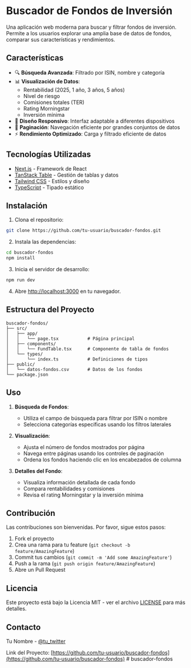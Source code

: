 # Buscador de Fondos de Inversión

Una aplicación web moderna para buscar y filtrar fondos de inversión. Permite a los usuarios explorar una amplia base de datos de fondos, comparar sus características y rendimientos.

## Características

- 🔍 **Búsqueda Avanzada**: Filtrado por ISIN, nombre y categoría
- 📊 **Visualización de Datos**:
  - Rentabilidad (2025, 1 año, 3 años, 5 años)
  - Nivel de riesgo
  - Comisiones totales (TER)
  - Rating Morningstar
  - Inversión mínima
- 📱 **Diseño Responsivo**: Interfaz adaptable a diferentes dispositivos
- 🎯 **Paginación**: Navegación eficiente por grandes conjuntos de datos
- ⚡ **Rendimiento Optimizado**: Carga y filtrado eficiente de datos

## Tecnologías Utilizadas

- [Next.js](https://nextjs.org/) - Framework de React
- [TanStack Table](https://tanstack.com/table) - Gestión de tablas y datos
- [Tailwind CSS](https://tailwindcss.com/) - Estilos y diseño
- [TypeScript](https://www.typescriptlang.org/) - Tipado estático

## Instalación

1. Clona el repositorio:
```bash
git clone https://github.com/tu-usuario/buscador-fondos.git
```

2. Instala las dependencias:
```bash
cd buscador-fondos
npm install
```

3. Inicia el servidor de desarrollo:
```bash
npm run dev
```

4. Abre [http://localhost:3000](http://localhost:3000) en tu navegador.

## Estructura del Proyecto

```
buscador-fondos/
├── src/
│   ├── app/
│   │   └── page.tsx           # Página principal
│   ├── components/
│   │   └── FundTable.tsx      # Componente de tabla de fondos
│   └── types/
│       └── index.ts           # Definiciones de tipos
├── public/
│   └── datos-fondos.csv       # Datos de los fondos
└── package.json
```

## Uso

1. **Búsqueda de Fondos**:
   - Utiliza el campo de búsqueda para filtrar por ISIN o nombre
   - Selecciona categorías específicas usando los filtros laterales

2. **Visualización**:
   - Ajusta el número de fondos mostrados por página
   - Navega entre páginas usando los controles de paginación
   - Ordena los fondos haciendo clic en los encabezados de columna

3. **Detalles del Fondo**:
   - Visualiza información detallada de cada fondo
   - Compara rentabilidades y comisiones
   - Revisa el rating Morningstar y la inversión mínima

## Contribución

Las contribuciones son bienvenidas. Por favor, sigue estos pasos:

1. Fork el proyecto
2. Crea una rama para tu feature (`git checkout -b feature/AmazingFeature`)
3. Commit tus cambios (`git commit -m 'Add some AmazingFeature'`)
4. Push a la rama (`git push origin feature/AmazingFeature`)
5. Abre un Pull Request

## Licencia

Este proyecto está bajo la Licencia MIT - ver el archivo [LICENSE](LICENSE) para más detalles.

## Contacto

Tu Nombre - [@tu_twitter](https://twitter.com/tu_twitter)

Link del Proyecto: [https://github.com/tu-usuario/buscador-fondos](https://github.com/tu-usuario/buscador-fondos) #   b u s c a d o r - f o n d o s  
 